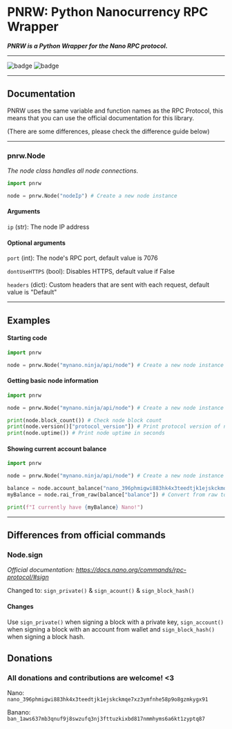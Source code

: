 
# PNRW: Python Nanocurrency RPC Wrapper

***PNRW is a Python Wrapper for the Nano RPC protocol.***

---

![badge](https://img.shields.io/pypi/dm/pnrw?style=for-the-badge)
![badge](https://img.shields.io/pypi/pyversions/pnrw?style=for-the-badge)

---

## Documentation

PNRW uses the same variable and function names as the RPC Protocol, this means that you can use the official documentation for this library.

(There are some differences, please check the difference guide below)

---

### pnrw.**Node**

*The node class handles all node connections.*

```py
import pnrw

node = pnrw.Node("nodeIp") # Create a new node instance
```

#### **Arguments**

`ip` (str): The node IP address

#### **Optional arguments**

`port` (int): The node's RPC port, default value is 7076

`dontUseHTTPS` (bool): Disables HTTPS, default value if False

`headers` (dict): Custom headers that are sent with each request, default value is "Default"

---

## Examples
<!-- markdownlint-disable -->
#### Starting code

```py
import pnrw

node = pnrw.Node("mynano.ninja/api/node") # Create a new node instance
```

#### Getting basic node information

```py
import pnrw

node = pnrw.Node("mynano.ninja/api/node") # Create a new node instance

print(node.block_count()) # Check node block count
print(node.version()["protocol_version"]) # Print protocol version of node
print(node.uptime()) # Print node uptime in seconds
```
<!-- markdownlint-restore -->
#### Showing current account balance

```py
import pnrw

node = pnrw.Node("mynano.ninja/api/node") # Create a new node instance

balance = node.account_balance("nano_396phmigwi883hk4x3teedtjk1ejskckmqe7xz3ymfnhe58p9o8gzmkygx91") # Get balance of an account
myBalance = node.rai_from_raw(balance["balance"]) # Convert from raw to Nano

print(f"I currently have {myBalance} Nano!")
```
---

## Differences from official commands


### Node.**sign**

*Official documentation: <https://docs.nano.org/commands/rpc-protocol/#sign>*

Changed to: `sign_private()` & `sign_acount()` & `sign_block_hash()`

#### **Changes**

Use `sign_private()` when signing a block with a private key, `sign_account()` when signing a block with an account from wallet and `sign_block_hash()` when signing a block hash.


## Donations

### All donations and contributions are welcome! <3

Nano: `nano_396phmigwi883hk4x3teedtjk1ejskckmqe7xz3ymfnhe58p9o8gzmkygx91`

Banano: `ban_1aws637mb3qnuf9j8swzufq3nj3fttuzkixbd817nmmhyms6a6kt1zyptq87`